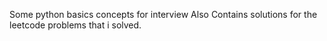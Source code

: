 Some python basics concepts for interview
Also Contains solutions for the leetcode problems that i solved.

